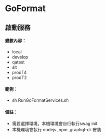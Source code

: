 # GoFormat

## 啟動服務

#### 變數內容：
- local
- develop
- qatest
- sit
- prodT4
- prodT2

#### 範例：
- sh RunGoFormatServices.sh

#### 備註：
- 需要選擇環境，本機環境會自行執行swag init
- 本機環境會執行 nodejs ,npm ,graphql-cli 安裝

